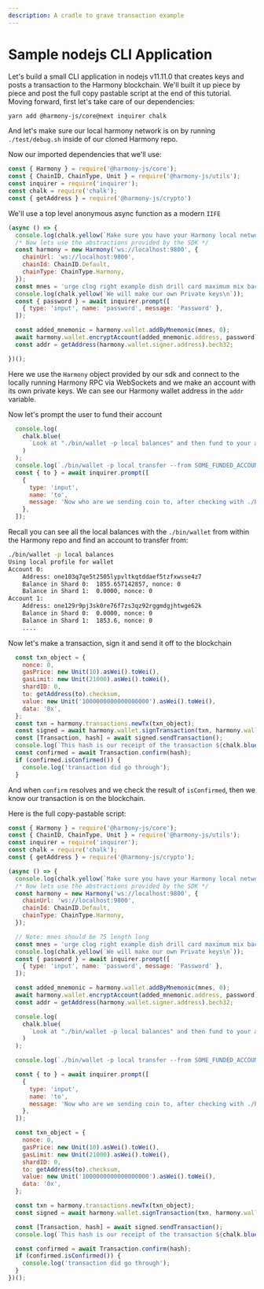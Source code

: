 ```yaml
---
description: A cradle to grave transaction example
---
```


# Sample nodejs CLI Application

Let's build a small CLI application in nodejs v11.11.0 that creates keys and posts a transaction to the Harmony blockchain. We'll built it up piece by piece and post the full copy pastable script at the end of this tutorial. Moving forward, first let's take care of our dependencies:

```bash
yarn add @harmony-js/core@next inquirer chalk
```

And let's make sure our local harmony network is on by running `./test/debug.sh` inside of our cloned Harmony repo.

Now our imported dependencies that we'll use:

```javascript
const { Harmony } = require('@harmony-js/core');
const { ChainID, ChainType, Unit } = require('@harmony-js/utils');
const inquirer = require('inquirer');
const chalk = require('chalk');
const { getAddress } = require('@harmony-js/crypto')
```

We'll use a top level anonymous async function as a modern `IIFE`

```javascript
(async () => {
  console.log(chalk.yellow(`Make sure you have your Harmony local network running!\n`));
  /* Now lets use the abstractions provided by the SDK */
  const harmony = new Harmony('ws://localhost:9800', {
    chainUrl: 'ws://localhost:9800',
    chainId: ChainID.Default,
    chainType: ChainType.Harmony,
  });
  const mnes = 'urge clog right example dish drill card maximum mix bachelor section select';
  console.log(chalk.yellow(`We will make our own Private keys\n`));
  const { password } = await inquirer.prompt([
    { type: 'input', name: 'password', message: 'Password' },
  ]);

  const added_mnemonic = harmony.wallet.addByMnemonic(mnes, 0);
  await harmony.wallet.encryptAccount(added_mnemonic.address, password);
  const addr = getAddress(harmony.wallet.signer.address).bech32;

})();
```

Here we use the `Harmony` object provided by our sdk and connect to the locally running Harmony RPC via WebSockets and we make an account with its own private keys. We can see our Harmony wallet address in the `addr` variable.

Now let's prompt the user to fund their account

```javascript
  console.log(
    chalk.blue(
      `Look at "./bin/wallet -p local balances" and then fund to your address (${addr}) like so:\n`
    )
  );
  console.log(`./bin/wallet -p local transfer --from SOME_FUNDED_ACCOUNT --to ${addr} --amount 50`);
  const { to } = await inquirer.prompt([
    {
      type: 'input',
      name: 'to',
      message: 'Now who are we sending coin to, after checking with ./bin/wallet -p local balances',
    },
  ]);
```

Recall you can see all the local balances with the `./bin/wallet` from within the Harmony repo and find an account to transfer from:

```bash
./bin/wallet -p local balances
Using local profile for wallet
Account 0:
    Address: one103q7qe5t2505lypvltkqtddaef5tzfxwsse4z7
    Balance in Shard 0:  1855.657142857, nonce: 0
    Balance in Shard 1:  0.0000, nonce: 0
Account 1:
    Address: one129r9pj3sk0re76f7zs3qz92rggmdgjhtwge62k
    Balance in Shard 0:  0.0000, nonce: 0
    Balance in Shard 1:  1853.6, nonce: 0
    ....
```

Now let's make a transaction, sign it and send it off to the blockchain

```javascript
  const txn_object = {
    nonce: 0,
    gasPrice: new Unit(10).asWei().toWei(),
    gasLimit: new Unit(21000).asWei().toWei(),
    shardID: 0,
    to: getAddress(to).checksum,
    value: new Unit('1000000000000000000').asWei().toWei(),
    data: '0x',
  };
  const txn = harmony.transactions.newTx(txn_object);
  const signed = await harmony.wallet.signTransaction(txn, harmony.wallet.signer, password);
  const [Transaction, hash] = await signed.sendTransaction();
  console.log(`This hash is our receipt of the transaction ${chalk.blue(hash)}`);
  const confirmed = await Transaction.confirm(hash);
  if (confirmed.isConfirmed()) {
    console.log('transaction did go through');
  }
```

And when `confirm` resolves and we check the result of `isConfirmed`, then we know our transaction is on the blockchain.

Here is the full copy-pastable script:

```javascript
const { Harmony } = require('@harmony-js/core');
const { ChainID, ChainType, Unit } = require('@harmony-js/utils');
const inquirer = require('inquirer');
const chalk = require('chalk');
const { getAddress } = require('@harmony-js/crypto');

(async () => {
  console.log(chalk.yellow(`Make sure you have your Harmony local network running!\n`));
  /* Now lets use the abstractions provided by the SDK */
  const harmony = new Harmony('ws://localhost:9800', {
    chainUrl: 'ws://localhost:9800',
    chainId: ChainID.Default,
    chainType: ChainType.Harmony,
  });

  // Note: mnes should be 75 length long
  const mnes = 'urge clog right example dish drill card maximum mix bachelor section select';
  console.log(chalk.yellow(`We will make our own Private keys\n`));
  const { password } = await inquirer.prompt([
    { type: 'input', name: 'password', message: 'Password' },
  ]);

  const added_mnemonic = harmony.wallet.addByMnemonic(mnes, 0);
  await harmony.wallet.encryptAccount(added_mnemonic.address, password);
  const addr = getAddress(harmony.wallet.signer.address).bech32;

  console.log(
    chalk.blue(
      `Look at "./bin/wallet -p local balances" and then fund to your address (${addr}) like so:\n`
    )
  );

  console.log(`./bin/wallet -p local transfer --from SOME_FUNDED_ACCOUNT --to ${addr} --amount 50`);

  const { to } = await inquirer.prompt([
    {
      type: 'input',
      name: 'to',
      message: 'Now who are we sending coin to, after checking with ./bin/wallet -p local balances',
    },
  ]);

  const txn_object = {
    nonce: 0,
    gasPrice: new Unit(10).asWei().toWei(),
    gasLimit: new Unit(21000).asWei().toWei(),
    shardID: 0,
    to: getAddress(to).checksum,
    value: new Unit('1000000000000000000').asWei().toWei(),
    data: '0x',
  };

  const txn = harmony.transactions.newTx(txn_object);
  const signed = await harmony.wallet.signTransaction(txn, harmony.wallet.signer, password);

  const [Transaction, hash] = await signed.sendTransaction();
  console.log(`This hash is our receipt of the transaction ${chalk.blue(hash)}`);

  const confirmed = await Transaction.confirm(hash);
  if (confirmed.isConfirmed()) {
    console.log('transaction did go through');
  }
})();
```


